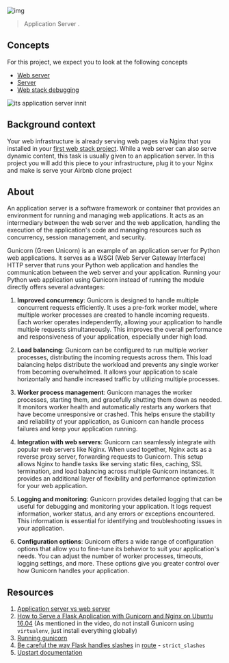 ![img](https://assets.imaginablefutures.com/media/images/ALX_Logo.max-200x150.png)
  > Application Server .

## Concepts
For this project, we expect you to look at the following concepts
- [Web server](https://intranet.alxswe.com/concepts/17)
- [Server](https://intranet.alxswe.com/concepts/67)
- [Web stack debugging](https://intranet.alxswe.com/concepts/68)


![its application server innit](https://s3.amazonaws.com/alx-intranet.hbtn.io/uploads/medias/2018/9/c7d1ed0a2e10d1b4e9b3.jpg?X-Amz-Algorithm=AWS4-HMAC-SHA256&X-Amz-Credential=AKIARDDGGGOUSBVO6H7D%2F20230518%2Fus-east-1%2Fs3%2Faws4_request&X-Amz-Date=20230518T091137Z&X-Amz-Expires=86400&X-Amz-SignedHeaders=host&X-Amz-Signature=edf4a78d6bde9ba0547096743a2609961ef013598b0fc28ca7ba59cb9d7b5bbf)

## Background context
Your web infrastructure is already serving web pages via Nginx that you installed in your [first web stack project](). While a web server can also serve dynamic content, this task is usually given to an application server. In this project you will add this piece to your infrastructure, plug it to your Nginx and make is serve your Airbnb clone project

## About
An application server is a software framework or container that provides an environment for running and managing web applications. It acts as an intermediary between the web server and the web application, handling the execution of the application's code and managing resources such as concurrency, session management, and security.

Gunicorn (Green Unicorn) is an example of an application server for Python web applications. It serves as a WSGI (Web Server Gateway Interface) HTTP server that runs your Python web application and handles the communication between the web server and your application.
Running your Python web application using Gunicorn instead of running the module directly offers several advantages:

1. __Improved concurrency__: Gunicorn is designed to handle multiple concurrent requests efficiently. It uses a pre-fork worker model, where multiple worker processes are created to handle incoming requests. Each worker operates independently, allowing your application to handle multiple requests simultaneously. This improves the overall performance and responsiveness of your application, especially under high load.

2. __Load balancing__: Gunicorn can be configured to run multiple worker processes, distributing the incoming requests across them. This load balancing helps distribute the workload and prevents any single worker from becoming overwhelmed. It allows your application to scale horizontally and handle increased traffic by utilizing multiple processes.

3. __Worker process management__: Gunicorn manages the worker processes, starting them, and gracefully shutting them down as needed. It monitors worker health and automatically restarts any workers that have become unresponsive or crashed. This helps ensure the stability and reliability of your application, as Gunicorn can handle process failures and keep your application running.

4. __Integration with web servers__: Gunicorn can seamlessly integrate with popular web servers like Nginx. When used together, Nginx acts as a reverse proxy server, forwarding requests to Gunicorn. This setup allows Nginx to handle tasks like serving static files, caching, SSL termination, and load balancing across multiple Gunicorn instances. It provides an additional layer of flexibility and performance optimization for your web application.

5. __Logging and monitoring__: Gunicorn provides detailed logging that can be useful for debugging and monitoring your application. It logs request information, worker status, and any errors or exceptions encountered. This information is essential for identifying and troubleshooting issues in your application.

6. __Configuration options__: Gunicorn offers a wide range of configuration options that allow you to fine-tune its behavior to suit your application's needs. You can adjust the number of worker processes, timeouts, logging settings, and more. These options give you greater control over how Gunicorn handles your application.

## Resources
1. [Application server vs web server](https://www.nginx.com/resources/glossary/application-server-vs-web-server/)
2. [How to Serve a Flask Application with Gunicorn and Nginx on Ubuntu 16.04](https://www.digitalocean.com/community/tutorials/how-to-serve-flask-applications-with-gunicorn-and-nginx-on-ubuntu-16-04) (As mentioned in the video, do not install Gunicorn using `virtualenv`, just install everything globally)
3. [Running gunicorn](https://docs.gunicorn.org/en/latest/run.html)
4. [Be careful the way Flask handles slashes](https://werkzeug.palletsprojects.com/en/0.14.x/routing/) in [route](https://flask.palletsprojects.com/en/1.0.x/api/#flask.Flask.route) - `strict_slashes`
5. [Upstart documentation](https://doc.ubuntu-fr.org/upstart)

